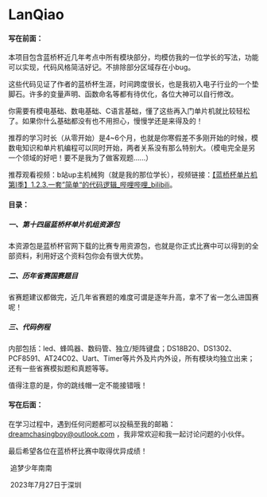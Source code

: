 # LanQiao
#### 写在前面：

本项目包含蓝桥杯近几年考点中所有模块部分，均模仿我的一位学长的写法，功能可以实现，代码风格简洁好记。不排除部分区域存在小bug。

这些代码见证了作者的蓝桥杯生涯，时间跨度很长，也是我初入电子行业的一个垫脚石。许多的变量声明、函数命名等都有待优化，各位大神可以自行修改。

你需要有模电基础、数电基础、C语言基础，懂了这些再入门单片机就比较轻松了。如果你什么基础都没有也不用担心，慢慢学还是来得及的！

推荐的学习时长（从零开始）是4~6个月，也就是你寒假差不多刚开始的时候，模数电知识和单片机编程可以同时开始，两者关系没有那么特别大。（模电完全是另一个领域的好吧！要不是我为了做客观题......）

推荐观看视频：b站up主机械狗（就是我的那位学长），视频链接：[【蓝桥杯单片机 第I季】1.2.3.一套”简单“的代码逻辑_哔哩哔哩_bilibili](https://www.bilibili.com/video/BV1hb4y1X7CN/?spm_id_from=333.999.0.0)。

#### 目录：

##### 一、第十四届蓝桥杯单片机组资源包

本资源包是蓝桥杯官网下载的比赛专用资源包，也就是你正式比赛中可以得到的全部资料，利用好这个资料包你会有很大优势。

##### 二、历年省赛国赛题目

省赛题建议都做完，近几年省赛题的难度可谓是逐年升高，拿不了省一怎么进国赛呢！

##### 三、代码例程

内部包括：led、蜂鸣器、数码管、独立/矩阵键盘；DS18B20、DS1302、PCF8591、AT24C02、Uart、Timer等片外及片内外设，所有模块均独立出来；还有一些省赛模拟题和真题等等。

值得注意的是，你的跳线帽一定不能接错哦！

#### 写在后面：

在学习过程中，遇到任何问题都可以投稿至我的邮箱：dreamchasingboy@outlook.com ，我非常欢迎和我一起讨论问题的小伙伴。

最后希望各位在蓝桥杯比赛中取得优异成绩！

​																																																		追梦少年南南

​																																														2023年7月27日于深圳

